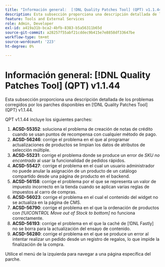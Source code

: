 ```yaml
---
title: "Información general:  [!DNL Quality Patches Tool] (QPT) v1.1.44"
description: Esta subsección proporciona una descripción detallada de los problemas corregidos por los parches disponibles en  [!DNL Quality Patches Tool] (QPT) v1.1.44.
feature: Tools and External Services
role: Admin, Developer
exl-id: a419a31b-bca2-4bfb-8383-b5a56311b65d
source-git-commit: a28257f55abf21cddec9b415e7e8858df33647be
workflow-type: tm+mt
source-wordcount: '223'
ht-degree: 0%

---
```


# Información general: [!DNL Quality Patches Tool] (QPT) v1.1.44

Esta subsección proporciona una descripción detallada de los problemas corregidos por los parches disponibles en [!DNL Quality Patches Tool] (QPT) v1.1.44.

QPT v1.1.44 incluye los siguientes parches:

1. **ACSD-55352**: soluciona el problema de creación de notas de crédito cuando se usan puntos de recompensa con cualquier método de pago.
1. **ACSD-56246**: corrige el problema en el que al programar actualizaciones de productos se limpian los datos de atributos de selección múltiple.
1. **ACSD-55231**: corrige el problema donde se produce un error de *SKU no encontrado* al usar la funcionalidad de pedidos rápidos.
1. **ACSD-55427**: corrige el problema en el cual un usuario administrador no puede anular la asignación de un producto de un catálogo compartido desde una página de producto en el backend.
1. **ACSD-56158**: corrige el problema por el que se representa un valor de impuesto incorrecto en la tienda cuando se aplican varias reglas de impuestos al carro de compras.
1. **ACSD-56023**: corrige el problema en el cual el contenido del widget no se actualiza en la página de CMS.
1. **ACSD-56790**: corrige el problema en el que la ordenación de productos con *[!UICONTROL Move out of Stock to bottom]* no funciona correctamente.
1. **ACSD-56193**: corrige el problema en el que la caché de [!DNL Fastly] no se borra para la actualización del ensayo de contenido.
1. **ACSD-56280**: corrige el problema en el que se produce un error al intentar realizar un pedido desde un registro de regalos, lo que impide la finalización de la compra.

Utilice el menú de la izquierda para navegar a una página específica del parche.
